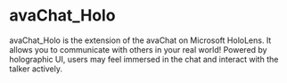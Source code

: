 # avaChat_Holo
avaChat_Holo is the extension of the avaChat on Microsoft HoloLens. It allows you to communicate with others in your real world! Powered by holographic UI, users may feel immersed in the chat and interact with the talker actively.
